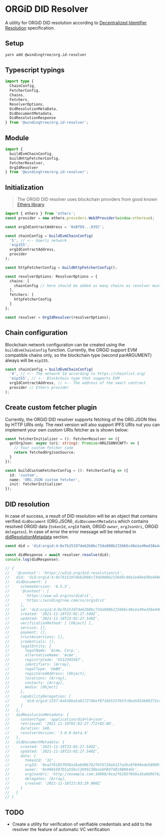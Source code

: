 # ORGiD DID Resolver

A utility for ORGiD DID resolution according to [Decentralized Identifier Resolution](https://w3c-ccg.github.io/did-resolution/) specification.

## Setup

```bash
yarn add @windingtree/org.id-resolver
```

## Typescript typings

```typescript
import type {
  ChainConfig,
  FetcherConfig,
  Chains,
  Fetchers,
  ResolverOptions,
  DidResolutionMetaData,
  DidDocumentMetadata,
  DidResolutionResponse
} from '@windingtree/org.id-resolver';
```

## Module

```typescript
import {
  buildEvmChainConfig,
  buildHttpFetcherConfig,
  FetcherResolver,
  OrgIdResolver
} from '@windingtree/org.id-resolver';
```

## Initialization

> The ORGiD DID resolver uses blockchain providers from good known [Ethers library](https://docs.ethers.io/v5/)

```typescript
import { ethers } from 'ethers';
const provider = new ethers.providers.Web3Provider(window.ethereum);

const orgIdContractAddress = '0xBfD9...035C';

const chainConfig = buildEvmChainConfig(
  '5', // <-- Goerli network
  'eip155',
  orgIdContractAddress,
  provider
);

const httpFetcherConfig = buildHttpFetcherConfig();

const resolverOptions: ResolverOptions = {
  chains: [
    chainConfig // here should be added as many chains as resolver must support
  ],
  fetchers: [
    httpFetcherConfig
  ]
};

const resolver = OrgIdResolver(resolverOptions);
```

## Chain configuration

Blockchain network configuration can be created using the `buildEvmChainConfig` function. Currently, the ORGiD support EVM compatible chains only, so the blockchain type (second parARGUMENT) always will be `eip155`.

```typescript
const chainConfig = buildEvmChainConfig(
  '4', // <-- The network Id according to https://chainlist.org/
  'eip155', // <-- Blockchain type that supports EVM
  orgIdContractAddress, // <-- The address of the smart contract
  provider // Ethers provider
);
```

## Create custom fetcher plugin

Currently, the ORGiD DID resolver supports fetching of the ORG.JSON files by HTTP URIs only. The next version will also support IPFS URIs nut you can implement your own custom URIs fetcher as is shown below:

```typescript
const fetcherInitializer = (): FetcherResolver => ({
  getOrgJson: async (uri: string): Promise<ORGJSONVCNFT> => {
    // Your custom fetcher code
    return fetchedOrgJsonSource;
  }
});

const buildCustomFetcherConfig = (): FetcherConfig => ({
  id: 'custom',
  name: 'ORG.JSON custom fetcher',
  init: fetcherInitializer
});
```

## DID resolution

In case of success, a result of DID resolution will be an object that contains verified `didDocument` (ORG.JSON), `didDocumentMetadata` which contains resolved ORGID data (`tokenId`, `orgId` hash, ORGiD `owner`, `orgJsonUri`, ORGiD `delegates`). In case of error the error message will be returned in [didResolutionMetadata](https://w3c-ccg.github.io/did-resolution/#output-resolutionmetadata) section.

```typescript
const did = 'did:orgid:4:0x7b15197de62b0bc73da908b215666c48e1e49ed38e4486f5f6f094458786412d?service=files&relative-ref=%2Fmyresume%2Fdoc%3Fversion%3Dlatest#intro';

const didResponse = await resolver.resolve(did);
console.log(didResponse);

// {
//   '@context': 'https://w3id.org/did-resolution/v1',
//   did: 'did:orgid:4:0x7b15197de62b0bc73da908b215666c48e1e49ed38e4486f5f6f094458786412d',
//   didDocument: {
//     schemaVersion: '0.5.5',
//     '@context': [
//       'https://www.w3.org/ns/did/v1',
//       'https://windingtree.com/ns/orgid/v1'
//     ],
//     id: 'did:orgid:4:0x7b15197de62b0bc73da908b215666c48e1e49ed38e4486f5f6f094458786412d',
//     created: '2021-11-18T23:02:27.540Z',
//     updated: '2021-11-18T23:02:27.540Z',
//     verificationMethod: [ [Object] ],
//     service: [],
//     payment: [],
//     trustAssertions: [],
//     credentials: [],
//     legalEntity: {
//       legalName: 'Acme, Corp.',
//       alternativeName: 'Acme',
//       registryCode: 'US12345567',
//       identifiers: [Array],
//       legalType: 'GmBH',
//       registeredAddress: [Object],
//       locations: [Array],
//       contacts: [Array],
//       media: [Object]
//     },
//     capabilityDelegation: [
//       'did:orgid:1337:0xb38ba5a617274bef8716b525fb5fc0ea5d53b89272c476ee05759cd56492d703#key-1'
//     ]
//   },
//   didResolutionMetadata: {
//     contentType: 'application/did+ld+json',
//     retrieved: '2021-11-19T01:02:27.772+02:00',
//     duration: 140,
//     resolverVersion: '3.0.0-beta.4'
//   },
//   didDocumentMetadata: {
//     created: '2021-11-18T23:02:27.540Z',
//     updated: '2021-11-18T23:02:27.540Z',
//     data: {
//       tokenId: '32',
//       orgId: '0xa2f6105f050a1ba0d96762fb76726eb12fa5bc0f849ede589097428c33c95a13',
//       owner: '0x9965507D1a55bcC2695C58ba16FB37d819B0A4dc',
//       orgJsonUri: 'http://example.com:10000/0xa2f6105f050a1ba0d96762fb76726eb12fa5bc0f849ede589097428c33c95a13.json',
//       delegates: [Array],
//       created: '2021-11-18T23:03:29.000Z'
//     }
//   }
// }
```

## TODO

- Create a utility for verification of verifiable credentials and add to the resolver the feature of automatic VC verification
